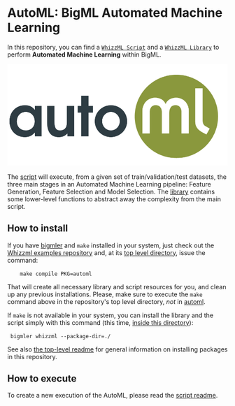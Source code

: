 # AutoML: BigML Automated Machine Learning

In this repository, you can find a [`WhizzML Script`](./automl-script)
and a [`WhizzML Library`](./automl-library) to perform **Automated
Machine Learning** within BigML.

![BigML AutoML](./res/automl.png)


The [script](./automl-script) will execute, from a given set of
train/validation/test datasets, the three main stages in an Automated
Machine Learning pipeline: Feature Generation, Feature Selection and
Model Selection. The [library](./automl-library) contains some
lower-level functions to abstract away the complexity from the main
script.


## How to install

If you have [bigmler](https://bigmler.readthedocs.io/en/latest/) and
`make` installed in your system, just check out the [Whizzml examples
repository](https://github.com/whizzml/examples/) and, at its [top
level directory](https://github.com/whizzml/examples/), issue the
command:

        make compile PKG=automl

That will create all necessary library and script resources for you,
and clean up any previous installations.  Please, make sure to execute
the `make` command above in the repository's top level directory,
*not* in [automl](./).

If `make` is not available in your system, you can install the library
and the script simply with this command (this time, [inside this
directory](./)):

     bigmler whizzml --package-dir=./

See also [the top-level readme](../readme.md) for general information
on installing packages in this repository.

## How to execute

To create a new execution of the AutoML, please read the [script
readme](./automl-script).
